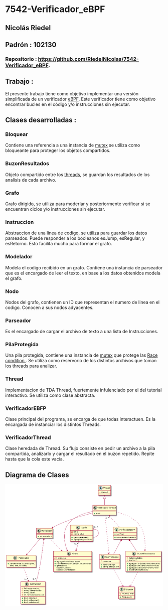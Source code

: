 # 7542-Verificador_eBPF



## Nicolás Riedel

## Padrón : 102130

### Repositorio : https://github.com/RiedelNicolas/7542-Verificador_eBPF.



## Trabajo : 

El presente trabajo tiene como objetivo implementar una versión simplificada de un verificador  [eBPF](https://en.wikipedia.org/wiki/Berkeley_Packet_Filter).  Este verificador tiene como objetivo encontrar bucles en el código y/o instrucciones sin ejecutar. 


## Clases desarrolladas :

### Bloquear

Contiene una referencia  a una instancia de  [mutex](http://www.cplusplus.com/reference/mutex/mutex/) se utiliza como bloqueante para proteger los objetos compartidos.

###  BuzonResultados
Objeto compartido entre los [threads](http://www.cplusplus.com/reference/thread/thread/),  se guardan los resultados de los analisis de cada archivo.

### Grafo
Grafo dirigido, se utiliza para moderlar y posteriormente verificar si se encuentran ciclos y/o instrucciones sin ejecutar. 

### Instruccion
Abstraccion de una linea de codigo, se utiliza para guardar los datos parseados.
Puede responder a los booleanos esJump, esRegular, y esRetorno. Esto facilita mucho para formar el grafo.

### Modelador
Modela el codigo recibido en un grafo. Contiene una instancia de parseador que es el encargado de leer el texto, en base a los datos obtenidos modela el grafo.

### Nodo
Nodos del grafo, contienen un ID que representan el numero de linea en el codigo. Conocen a sus nodos adyacentes.

### Parseador
Es el encargado de cargar el archivo de texto a una lista de Instrucciones.

###  PilaProtegida
Una pila protegida, contiene una instancia de [mutex](http://www.cplusplus.com/reference/mutex/mutex/) que protege las  [Race condition
](https://en.wikipedia.org/wiki/Race_condition) . Se utiliza como reservorio de los distintos archivos que toman los threads para analizar. 

### Thread
Implementacion de TDA Thread, fuertemente infulenciado por el del tutorial interactivo. Se utiliza como clase abstracta. 

### VerificadorEBFP
Clase principal del programa, se encarga de que todas interactuen. Es la encargada de instanciar los distintos Threads. 

### VerificadorThread
Clase heredada de Thread. Su flujo consiste en pedir un archivo a la pila compartida, analizarlo y cargar el resultado en el buzon repetido. Repite hasta que la cola este vacia. 

## Diagrama de Clases



![diagramaDeClases](DiagramasUml/diagramaDeClases.png)



